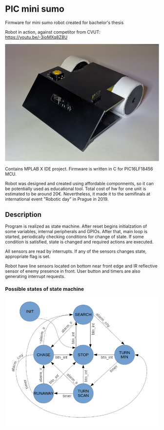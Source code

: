 # PIC mini sumo
Firmware for mini sumo robot created for bachelor's thesis

Robot in action, against competitor from CVUT:
https://youtu.be/-3ioMXq8Z8U

![alt text](https://github.com/DusanF/pic-minisumo/blob/main/sumo.jpg "Constructed mini sumo robot")

Contains MPLAB X IDE project.
Firmware is written in C for PIC16LF18456 MCU.

Robot was designed and created using affordable componnents, so it can be potentially used as educational tool. Total cost of hw for one unit is estimated to be around 20€. Nevertheless, it made it to the semifinals at international event "Robotic day" in Prague in 2019.

## Description
Program is realized as state machine. After reset begins initialzation of some variables, internal peripherals and GPIOs. After that, main loop is started, periodically checking conditions for change of state. If some condition is satisfied, state is changed and required actions are executed.

All sensors are read by interrupts. If any of the sensors changes state, appropriate flag is set.

Robot have line sensors located on bottom near front edge and IR reflective sensor of enemy presence in front. User button and timers are also generating interrupt requests.

### Possible states of state machine
![alt text](https://github.com/DusanF/pic-minisumo/blob/main/state_machine.png "state machine")

